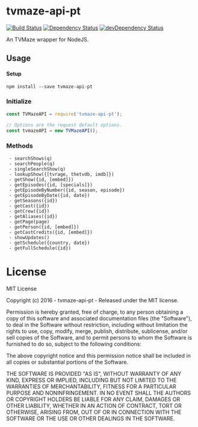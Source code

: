 # tvmaze-api-pt

[![Build Status](https://travis-ci.org/ChrisAlderson/tvmaze-api-pt.svg?branch=master)]()
[![Dependency Status](https://david-dm.org/ChrisAlderson/tvmaze-api-pt.svg)](https://david-dm.org/ChrisAlderson/tvmaze-api-pt)
[![devDependency Status](https://david-dm.org/ChrisAlderson/tvmaze-api-pt/dev-status.svg)](https://david-dm.org/ChrisAlderson/tvmaze-api-pt#info=devDependencies)

An TVMaze wrapper for NodeJS.

## Usage

#### Setup
```
npm install --save tvmaze-api-pt
```

### Initialize
```js
const TVMazeAPI = require('tvmaze-api-pt');

// Options are the request default options.
const tvmazeAPI = new TVMazeAPI();
```

### Methods

```
 - searchShows(q)
 - searchPeople(q)
 - singleSearchShow(q)
 - lookupShow({[tvrage, thetvdb, imdb]})
 - getShow({id, [embed]})
 - getEpisodes({id, [specials]})
 - getEpisodeByNumber({id, season, episode})
 - getEpisodeByDate({id, date})
 - getSeasons({id})
 - getCast({id})
 - getCrew({id})
 - getAliases({id})
 - getPage(page)
 - getPerson({id, [embed]})
 - getCastCredits({id, [embed]})
 - showUpdates()
 - getSchedule({country, date})
 - getFullSchedule({id})
```

# License

MIT License

Copyright (c) 2016 - tvmaze-api-pt - Released under the MIT license.

Permission is hereby granted, free of charge, to any person obtaining a copy
of this software and associated documentation files (the "Software"), to deal
in the Software without restriction, including without limitation the rights
to use, copy, modify, merge, publish, distribute, sublicense, and/or sell
copies of the Software, and to permit persons to whom the Software is
furnished to do so, subject to the following conditions:

The above copyright notice and this permission notice shall be included in all
copies or substantial portions of the Software.

THE SOFTWARE IS PROVIDED "AS IS", WITHOUT WARRANTY OF ANY KIND, EXPRESS OR
IMPLIED, INCLUDING BUT NOT LIMITED TO THE WARRANTIES OF MERCHANTABILITY,
FITNESS FOR A PARTICULAR PURPOSE AND NONINFRINGEMENT. IN NO EVENT SHALL THE
AUTHORS OR COPYRIGHT HOLDERS BE LIABLE FOR ANY CLAIM, DAMAGES OR OTHER
LIABILITY, WHETHER IN AN ACTION OF CONTRACT, TORT OR OTHERWISE, ARISING FROM,
OUT OF OR IN CONNECTION WITH THE SOFTWARE OR THE USE OR OTHER DEALINGS IN THE
SOFTWARE.
